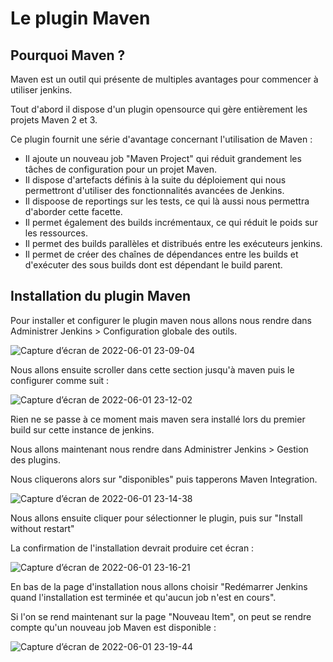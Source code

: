 # Le plugin Maven

## Pourquoi Maven ? 

Maven est un outil qui présente de multiples avantages pour commencer à utiliser jenkins. 

Tout d'abord il dispose d'un plugin opensource qui gère entièrement les projets Maven 2 et 3. 

Ce plugin fournit une série d'avantage concernant l'utilisation de Maven : 

* Il ajoute un nouveau job "Maven Project" qui réduit grandement les tâches de configuration pour un projet Maven.
* Il dispose d'artefacts définis à la suite du déploiement qui nous permettront d'utiliser des fonctionnalités avancées de Jenkins.
* Il dispoose de reportings sur les tests, ce qui là aussi nous permettra d'aborder cette facette. 
* Il permet également des builds incrémentaux, ce qui réduit le poids sur les ressources. 
* Il permet des builds parallèles et distribués entre les exécuteurs jenkins.  
* Il permet de créer des chaînes de dépendances entre les builds et d'exécuter des sous builds dont est dépendant le build parent. 

## Installation du plugin Maven 

Pour installer et configurer le plugin maven nous allons nous rendre dans Administrer Jenkins > Configuration globale des outils. 

![Capture d’écran de 2022-06-01 23-09-04](https://user-images.githubusercontent.com/98811386/171502329-36357386-62d0-482c-a824-575cf43118f2.png)

Nous allons ensuite scroller dans cette section jusqu'à maven puis le configurer comme suit : 

![Capture d’écran de 2022-06-01 23-12-02](https://user-images.githubusercontent.com/98811386/171502781-ce8da568-377b-45a4-aa8d-333a877a5481.png)

Rien ne se passe à ce moment mais maven sera installé lors du premier build sur cette instance de jenkins. 

Nous allons maintenant nous rendre dans Administrer Jenkins > Gestion des plugins. 

Nous cliquerons alors sur "disponibles" puis tapperons Maven Integration. 

![Capture d’écran de 2022-06-01 23-14-38](https://user-images.githubusercontent.com/98811386/171503151-11c9de64-c425-40d5-8937-ec083a05d492.png)

Nous allons ensuite cliquer pour sélectionner le plugin, puis sur "Install without restart"

La confirmation de l'installation devrait produire cet écran :

![Capture d’écran de 2022-06-01 23-16-21](https://user-images.githubusercontent.com/98811386/171503433-8dd37b8d-f51c-45a4-8f98-a384189ac030.png)

En bas de la page d'installation nous allons choisir "Redémarrer Jenkins quand l'installation est terminée et qu'aucun job n'est en cours".

Si l'on se rend maintenant sur la page "Nouveau Item", on peut se rendre compte qu'un nouveau job Maven est disponible : 

![Capture d’écran de 2022-06-01 23-19-44](https://user-images.githubusercontent.com/98811386/171503819-199a3b1c-2633-4ab9-a1b8-6a0f666ef08d.png)

